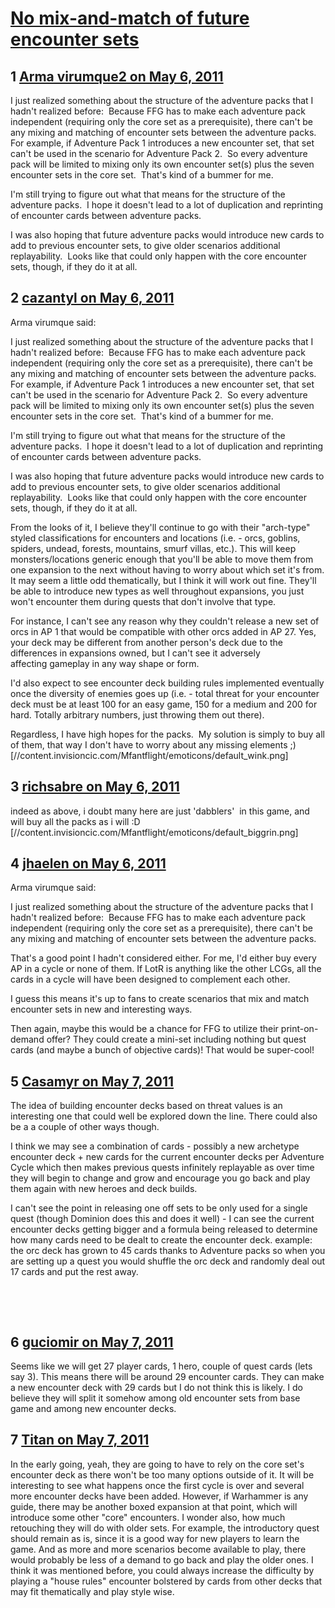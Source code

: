 # [No mix-and-match of future encounter sets](https://community.fantasyflightgames.com/topic/46391-no-mix-and-match-of-future-encounter-sets/)

## 1 [Arma virumque2 on May 6, 2011](https://community.fantasyflightgames.com/topic/46391-no-mix-and-match-of-future-encounter-sets/?do=findComment&comment=464561)

I just realized something about the structure of the adventure packs that I hadn't realized before:  Because FFG has to make each adventure pack independent (requiring only the core set as a prerequisite), there can't be any mixing and matching of encounter sets between the adventure packs.  For example, if Adventure Pack 1 introduces a new encounter set, that set can't be used in the scenario for Adventure Pack 2.  So every adventure pack will be limited to mixing only its own encounter set(s) plus the seven encounter sets in the core set.  That's kind of a bummer for me.

I'm still trying to figure out what that means for the structure of the adventure packs.  I hope it doesn't lead to a lot of duplication and reprinting of encounter cards between adventure packs.

I was also hoping that future adventure packs would introduce new cards to add to previous encounter sets, to give older scenarios additional replayability.  Looks like that could only happen with the core encounter sets, though, if they do it at all.

## 2 [cazantyl on May 6, 2011](https://community.fantasyflightgames.com/topic/46391-no-mix-and-match-of-future-encounter-sets/?do=findComment&comment=464577)

Arma virumque said:

I just realized something about the structure of the adventure packs that I hadn't realized before:  Because FFG has to make each adventure pack independent (requiring only the core set as a prerequisite), there can't be any mixing and matching of encounter sets between the adventure packs.  For example, if Adventure Pack 1 introduces a new encounter set, that set can't be used in the scenario for Adventure Pack 2.  So every adventure pack will be limited to mixing only its own encounter set(s) plus the seven encounter sets in the core set.  That's kind of a bummer for me.

I'm still trying to figure out what that means for the structure of the adventure packs.  I hope it doesn't lead to a lot of duplication and reprinting of encounter cards between adventure packs.

I was also hoping that future adventure packs would introduce new cards to add to previous encounter sets, to give older scenarios additional replayability.  Looks like that could only happen with the core encounter sets, though, if they do it at all.



From the looks of it, I believe they'll continue to go with their "arch-type" styled classifications for encounters and locations (i.e. - orcs, goblins, spiders, undead, forests, mountains, smurf villas, etc.). This will keep monsters/locations generic enough that you'll be able to move them from one expansion to the next without having to worry about which set it's from. It may seem a little odd thematically, but I think it will work out fine. They'll be able to introduce new types as well throughout expansions, you just won't encounter them during quests that don't involve that type.

For instance, I can't see any reason why they couldn't release a new set of orcs in AP 1 that would be compatible with other orcs added in AP 27. Yes, your deck may be different from another person's deck due to the differences in expansions owned, but I can't see it adversely affecting gameplay in any way shape or form. 

I'd also expect to see encounter deck building rules implemented eventually once the diversity of enemies goes up (i.e. - total threat for your encounter deck must be at least 100 for an easy game, 150 for a medium and 200 for hard. Totally arbitrary numbers, just throwing them out there).

Regardless, I have high hopes for the packs.  My solution is simply to buy all of them, that way I don't have to worry about any missing elements ;) [//content.invisioncic.com/Mfantflight/emoticons/default_wink.png]

## 3 [richsabre on May 6, 2011](https://community.fantasyflightgames.com/topic/46391-no-mix-and-match-of-future-encounter-sets/?do=findComment&comment=464636)

indeed as above, i doubt many here are just 'dabblers'  in this game, and will buy all the packs as i will :D [//content.invisioncic.com/Mfantflight/emoticons/default_biggrin.png]

## 4 [jhaelen on May 6, 2011](https://community.fantasyflightgames.com/topic/46391-no-mix-and-match-of-future-encounter-sets/?do=findComment&comment=464742)

Arma virumque said:

I just realized something about the structure of the adventure packs that I hadn't realized before:  Because FFG has to make each adventure pack independent (requiring only the core set as a prerequisite), there can't be any mixing and matching of encounter sets between the adventure packs.

That's a good point I hadn't considered either. For me, I'd either buy every AP in a cycle or none of them. If LotR is anything like the other LCGs, all the cards in a cycle will have been designed to complement each other.

I guess this means it's up to fans to create scenarios that mix and match encounter sets in new and interesting ways.

Then again, maybe this would be a chance for FFG to utilize their print-on-demand offer? They could create a mini-set including nothing but quest cards (and maybe a bunch of objective cards)! That would be super-cool!

## 5 [Casamyr on May 7, 2011](https://community.fantasyflightgames.com/topic/46391-no-mix-and-match-of-future-encounter-sets/?do=findComment&comment=464841)

The idea of building encounter decks based on threat values is an interesting one that could well be explored down the line. There could also be a a couple of other ways though.

I think we may see a combination of cards - possibly a new archetype encounter deck + new cards for the current encounter decks per Adventure Cycle which then makes previous quests infinitely replayable as over time they will begin to change and grow and encourage you go back and play them again with new heroes and deck builds.

I can't see the point in releasing one off sets to be only used for a single quest (though Dominion does this and does it well) - I can see the current encounter decks getting bigger and a formula being released to determine how many cards need to be dealt to create the encounter deck. example: the orc deck has grown to 45 cards thanks to Adventure packs so when you are setting up a quest you would shuffle the orc deck and randomly deal out 17 cards and put the rest away.

 

 

## 6 [guciomir on May 7, 2011](https://community.fantasyflightgames.com/topic/46391-no-mix-and-match-of-future-encounter-sets/?do=findComment&comment=464873)

Seems like we will get 27 player cards, 1 hero, couple of quest cards (lets say 3). This means there will be around 29 encounter cards. They can make a new encounter deck with 29 cards but I do not think this is likely. I do believe they will split it somehow among old encounter sets from base game and among new encounter decks.

## 7 [Titan on May 7, 2011](https://community.fantasyflightgames.com/topic/46391-no-mix-and-match-of-future-encounter-sets/?do=findComment&comment=464880)

In the early going, yeah, they are going to have to rely on the core set's encounter deck as there won't be too many options outside of it. It will be interesting to see what happens once the first cycle is over and several more encounter decks have been added. However, if Warhammer is any guide, there may be another boxed expansion at that point, which will introduce some other "core" encounters. I wonder also, how much retouching they will do with older sets. For example, the introductory quest should remain as is, since it is a good way for new players to learn the game. And as more and more scenarios become available to play, there would probably be less of a demand to go back and play the older ones. I think it was mentioned before, you could always increase the difficulty by playing a "house rules" encounter bolstered by cards from other decks that may fit thematically and play style wise.

